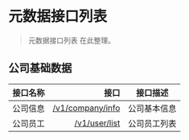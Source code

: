 # 元数据接口列表

> 元数据接口列表 在此整理。 

## 公司基础数据

| 接口名称 |  接口  |  接口描述  |
| :-- | ----:| :--: |
| 公司信息 | [/v1/company/info](/v1/company/info)  | 公司基本信息 |
| 公司员工 | [/v1/user/list](/v1/user/list)  | 公司员工列表  |


